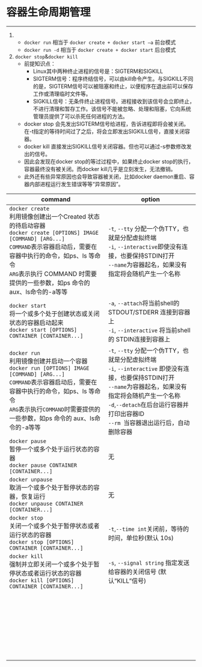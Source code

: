 # 容器生命周期管理
---
1.  - `docker run` 相当于 `docker create + docker start –a` 前台模式
    - `docker run -d` 相当于 `docker create + docker start`       后台模式
2. `docker stop`&`docker kill`
    - 前提知识点：
        - Linux其中两种终止进程的信号是：SIGTERM和SIGKILL
        - SIGTERM信号：程序终结信号，可以由kill命令产生。与SIGKILL不同的是，SIGTERM信号可以被阻塞和终止，以便程序在退出前可以保存工作或清理临时文件等。
        - SIGKILL信号：无条件终止进程信号。进程接收到该信号会立即终止，不进行清理和暂存工作。该信号不能被忽略、处理和阻塞，它向系统管理员提供了可以杀死任何进程的方法。
    - docker stop 会先发出SIGTERM信号给进程，告诉进程即将会被关闭。在-t指定的等待时间过了之后，将会立即发出SIGKILL信号，直接关闭容器。
    - docker kill 直接发出SIGKILL信号关闭容器。但也可以通过-s参数修改发出的信号。
    - 因此会发现在docker stop的等过过程中，如果终止docker stop的执行，容器最终没有被关闭。而docker kill几乎是立刻发生，无法撤销。
    - 此外还有些异常原因也会导致容器被关闭，比如docker daemon重启、容器内部进程运行发生错误等等“异常原因”。


|command|option|
|-|-|
|`docker create`<br>利用镜像创建出一个Created 状态的待启动容器<br>`docker create [OPTIONS] IMAGE [COMMAND] [ARG...]`<br>`COMMAND`表示容器启动后，需要在容器中执行的命令，如ps、ls 等命令<br>`ARG`表示执行 COMMAND 时需要提供的一些参数，如ps 命令的 aux、ls命令的-a等等|`-t`, `--tty` 分配一个伪TTY，也就是分配虚拟终端<br>`-i`, `--interactive`即使没有连接，也要保持STDIN打开<br>`--name`为容器起名，如果没有指定将会随机产生一个名称|
|`docker start`<br>将一个或多个处于创建状态或关闭状态的容器启动起来<br>`docker start [OPTIONS] CONTAINER [CONTAINER...]`|`-a`, `--attach`将当前shell的 STDOUT/STDERR 连接到容器上<br>`-i`, `--interactive`	将当前shell的 STDIN连接到容器上|
|`docker run`<br>利用镜像创建并启动一个容器<br>`docker run [OPTIONS] IMAGE [COMMAND] [ARG...]`<br>`COMMAND`表示容器启动后，需要在容器中执行的命令，如ps、ls 等命令<br>`ARG`表示执行`COMMAND`时需要提供的一些参数，如ps 命令的 aux、ls命令的-a等等|`-t`, `--tty`           		分配一个伪TTY，也就是分配虚拟终端<br>`-i`, `--interactive` 即使没有连接，也要保持STDIN打开<br>`--name`为容器起名，如果没有指定将会随机产生一个名称<br>`-d`,`--detach`在后台运行容器并打印出容器ID<br>`--rm	`当容器退出运行后，自动删除容器|
|`docker pause`<br>暂停一个或多个处于运行状态的容器<br>`docker pause CONTAINER [CONTAINER...]`|无|
|`docker unpause`<br>取消一个或多个处于暂停状态的容器，恢复运行<br>`docker unpause CONTAINER [CONTAINER...]`|无|
|`docker stop`<br>关闭一个或多个处于暂停状态或者运行状态的容器<br>`docker stop [OPTIONS] CONTAINER [CONTAINER...]`|`-t`,` --time int `关闭前，等待的时间，单位秒(默认 10s)<br>|
|`docker kill`<br>强制并立即关闭一个或多个处于暂停状态或者运行状态的容器<br>`docker kill [OPTIONS] CONTAINER [CONTAINER...]`|`-s`, `--signal string` 指定发送给容器的关闭信号 (默认“KILL”信号)|
|<br><br>|<br>|
|<br><br>|<br>|
|<br><br>|<br>|
|<br><br>|<br>|